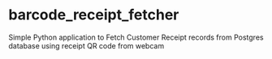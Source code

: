 # barcode_receipt_fetcher
Simple Python application to Fetch Customer Receipt records from Postgres database using receipt QR code from webcam

